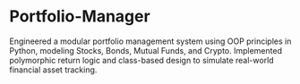 # Portfolio-Manager
Engineered a modular portfolio management system using OOP principles in Python, modeling Stocks, Bonds, Mutual Funds, and Crypto.
Implemented polymorphic return logic and class-based design to simulate real-world financial asset tracking.
